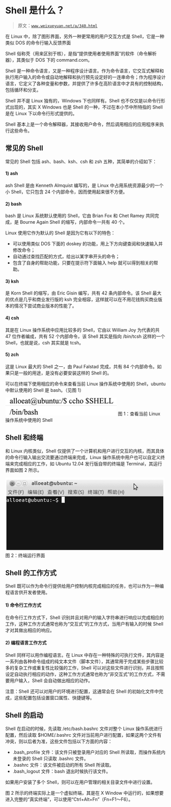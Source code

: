 # Shell 是什么？

> 原文：[`www.weixueyuan.net/a/340.html`](http://www.weixueyuan.net/a/340.html)

在 Linux 中，除了图形界面，另外一种更常用的用户交互方式是 Shell，它是一种类似 DOS 的命令行输入反馈界面

Shell 俗称壳（用来区别于核），是指“提供使用者使用界面”的软件（命令解析器），其类似于 DOS 下的 command.com。

Shell 是一种命令语言，又是一种程序设计语言。作为命令语言，它交互式解释和执行用户输入的命令或自动地解释和执行预先设定好的一连串命令；作为程序设计语言，它定义了各种变量和参数，并提供了许多在高阶语言中才具有的控制结构，包括循环和分支。

Shell 并不是 Linux 独有的，Windows 下也同样有。Shell 也不仅仅是以命令行形式出现的，其实 X Windows 也是 Shell 的一种，不过在本小节中所特指的 Shell 是在 Linux 下以命令行形式提供的。

Shell 基本上是一个命令解释器，其接收用户命令，然后调用相应的应用程序来执行这些命令。

## 常见的 Shell

常见的 Shell 包括 ash、bash、ksh、csh 和 zsh 五种，其简单的介绍如下：

#### 1) ash

ash Shell 是由 Kenneth Almquist 编写的，是 Linux 中占用系统资源最少的一个小 Shell，它只包含 24 个内部命令，因而使用起来很不方便。

#### 2) bash

bash 是 Linux 系统默认使用的 Shell，它由 Brian Fox 和 Chet Ramey 共同完成，是 Bourne Again Shell 的缩写，内部命令一共有 40 个。

Linux 使用它作为默认的 Shell 是因为它有以下的特色：

*   可以使用类似 DOS 下面的 doskey 的功能，用上下方向键查阅和快速输入并修改命令；
*   自动通过查找匹配的方式，给出以某字串开头的命令；
*   包含了自身的帮助功能，只要在提示符下面输入 help 就可以得到相关的帮助。

#### 3) ksh

是 Korn Shell 的缩写，由 Eric Gisin 编写，共有 42 条内部命令。该 Shell 最大的优点是几乎和商业发行版的 ksh 完全相容，这样就可以在不用花钱购买商业版本的情况下尝试商业版本的性能了。

#### 4) csh

其是在 Linux 操作系统中应用比较多的 Shell，它由以 William Joy 为代表的共 47 位作者编成，共有 52 个内部命令，该 Shell 其实是指向 /bin/tcsh 这样的一个 Shell，也就是说，csh 其实就是 tcsh。

#### 5) zch

这是 Linux 最大的 Shell 之一，由 Paul Falstad 完成，共有 84 个内部命令。如果只是一般的用途，是没有必要安装这样的 Shell 的。

可以在终端下使用相应的命令来查看当前 Linux 操作系统中使用的 Shell，ubuntu 中默认使用的 Shell 是 bash。（见图 1）

![查看当前 Linux 操作系统中使用的 Shell](img/91d4641a88f53c0659a4abe15396e49c.png)
图 1：查看当前 Linux 操作系统中使用的 Shell

## Shell 和终端

和 Linux 内核类似，Shell 仅提供了一个计算机和用户进行交互的内核，而其具体的命令行输入输出交流要通过终端来完成，Linux 操作系统中用户也可以自定义终端来完成相应的工作，如 Ubuntu 12.04 发行版自带的终端是 Terminal，其运行界面如图 2 所示。

![终端运行界面](img/7aea1d459201ae8d09c4556af70315c4.png)
图 2：终端运行界面

## Shell 的工作方式

Shell 既可以作为命令行提供给用户控制内核完成相应的任务，也可以作为一种编程语言供开发者使用。

#### 1) 命令行工作方式

在命令行工作方式下，Shell 识别并且对用户的输入字符串进行响应以完成相应的工作，这种工作方式通常也称为“交互式”的工作方式，当用户有输入的时候 Shell 才对其做出相应的响应。

#### 2) 编程语言工作方式

Shell 同样可以用作编程语言。在 Linux 中存在一种特殊的可执行文件，其内容是一系列由各种命令组成的纯文本文件（脚本文件），其通常用于完成某些步骤比较多的复杂工作或重复性比较强的工作，Shell 可以对这些文件进行识别，并且按照设定自动执行相应的动作，这种工作方式通常也称为“非交互式”的工作方式，不需要用户输入，Shell 会自动做出相应的动作。

注意：Shell 还可以对用户的环境进行配置，这通常会在 Shell 的初始化文件中完成，这些配置包括设置窗口属性、快捷键等。

## Shell 的启动

Shell 在启动的时候，先读取 /etc/bash.bashrc 文件对整个 Linux 操作系统进行配置，然后读取 $HOME/.bashrc 文件对当前用户进行配置，如果这两个文件有冲突，则以后者为准，这些文件包括以下方面的内容：

*   .bash_profile 文件：该文件只被登录用户对应的 Shell 所读取，而操作系统内未登录的 Shell 只读取 .bashrc 文件。
*   .bashrc 文件：该文件被启动的所有 Shell 所读取。
*   .bash_logout 文件：bash 退出时候执行该文件。

如果用户安装了多个 Shell，则可以在用户管理的相关目录文件中进行设置。

图 2 所示的终端实际上是一个虚拟终端，其是在 X Window 中运行的，如果想要进入完整的“真实终端”，可以使用“Ctrl+Alt+Fn”（Fn=F1～F6）。